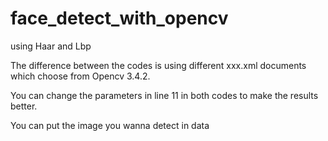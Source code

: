 # face_detect_with_opencv
using Haar and Lbp

The difference between the codes is using different xxx.xml documents which choose from Opencv 3.4.2.

You can change the parameters in line 11 in both codes to make the results better.

You can put the image you wanna detect in data
  
